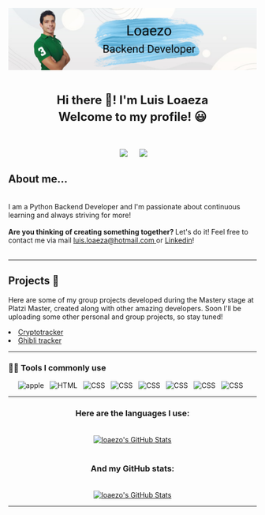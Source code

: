<p align="center">
<a href="https://github.com/loaezo"><img src = "./assets/loaezo.png"> </a>
</p>

<p align="center">
</p>
<h1 align=center><font size = 5>Hi there 👋! I'm Luis Loaeza<br> Welcome to my profile! 😃</font></h1>
<br>
<p align='center'>
&nbsp;&nbsp;&nbsp;&nbsp;
  <a href="https://www.linkedin.com/in/loaezo/"><img src="https://img.shields.io/badge/linkedin-%230077B5.svg?&style=for-the-badge&logo=linkedin&logoColor=white" /></a>&nbsp;&nbsp;&nbsp;
  &nbsp;
  <a href="https://platzi.com/p/Loaezo"><img src="https://img.shields.io/badge/Platzi-98CA3F.svg?&style=for-the-badge&logo=platzi&logoColor=white" /></a>&nbsp;&nbsp;&nbsp;&nbsp;
</p>


## About me... 
<br>
I am a Python Backend Developer and I'm passionate about continuous learning and always striving for more!
<br>
<br>
<b>Are you thinking of creating something together? </b> Let's do it! Feel free to contact me via  mail
 <a href="mailto:luis.loaeza@hotmail.com">luis.loaeza@hotmail.com </a>or <a href="https://www.linkedin.com/in/loaezo/">Linkedin</a>!
 <br>
<br>

***

## Projects 🚀
Here are some of my group projects developed during the Mastery stage at Platzi Master, created along with other amazing developers. Soon I'll be uploading some other personal and group projects, so stay tuned!<br>
<li> <a href="https://cryptotracker-master.netlify.app/">Cryptotracker</a></li>
<li> <a href="https://ghibli-tracker.herokuapp.com/">Ghibli tracker</a></li>
</p>

***


<h3>👨‍💻 Tools I commonly use</h3>
<p align="center">
  <img src="https://img.shields.io/badge/Git-gray?style=for-the-badge&logo=git&logoColor=white" alt="apple" />&nbsp;&nbsp;
  <img src="https://img.shields.io/badge/Github-E34F26?style=for-the-badge&logo=github&logoColor=white" alt="HTML" />&nbsp;&nbsp;
  <img src="https://img.shields.io/badge/python-success?style=for-the-badge&logo=python&logoColor=white" alt="CSS" />&nbsp;&nbsp;
   <img src="https://img.shields.io/badge/django-red?style=for-the-badge&logo=Django&logoColor=white" alt="CSS" />&nbsp;&nbsp;
   <img src="https://img.shields.io/badge/flask-gray?style=for-the-badge&logo=Flask&logoColor=white" alt="CSS" />&nbsp;&nbsp;
  <img src="https://img.shields.io/badge/mysql-1572B6?style=for-the-badge&logo=mysql&logoColor=white" alt="CSS" />&nbsp;&nbsp;
  <img src="https://img.shields.io/badge/postgresql-1572B6?style=for-the-badge&logo=postgresql&logoColor=white" alt="CSS" />&nbsp;&nbsp;
  <img src="https://img.shields.io/badge/heroku-blueviolet?style=for-the-badge&logo=heroku&logoColor=white" alt="CSS" />&nbsp;&nbsp;
</p>

---
<div align="center">
<h3>Here are the languages I use:</h3>
<br>

<a href="https://github.com/loaezo">
  <img align="center" src="https://github-readme-stats.vercel.app/api/top-langs/?username=loaezo&theme=dracula&count_private=true&hide=css,blade" alt="loaezo's GitHub Stats" />
</a>
<br>
<br>
<h3>And my GitHub stats:</h3>
<br>
<a href="https://github.com/loaezo">
  <img align="center" src="https://github-readme-stats.vercel.app/api?username=loaezo&count_private=true&show_icons=true&line_height=27&theme=dracula" alt="loaezo's GitHub Stats"/>
</a>
</div>

---
